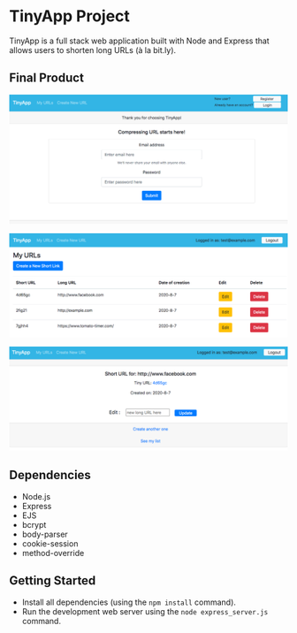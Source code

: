 # TinyApp Project

TinyApp is a full stack web application built with Node and Express that allows users to shorten long URLs (à la bit.ly).

## Final Product

![Registration page for new user - Only email and password needed!](https://raw.githubusercontent.com/blacitea/tinyapp/master/docs/register-page.png)

![Listing of user specific URLs - Read, edit, delete are login only](https://raw.githubusercontent.com/blacitea/tinyapp/master/docs/urls-page.png)

![Create new, Edit, Check list - Tiny and Packed](https://raw.githubusercontent.com/blacitea/tinyapp/master/docs/urls-create.png)

## Dependencies

- Node.js
- Express
- EJS
- bcrypt
- body-parser
- cookie-session
- method-override

## Getting Started

- Install all dependencies (using the `npm install` command).
- Run the development web server using the `node express_server.js` command.